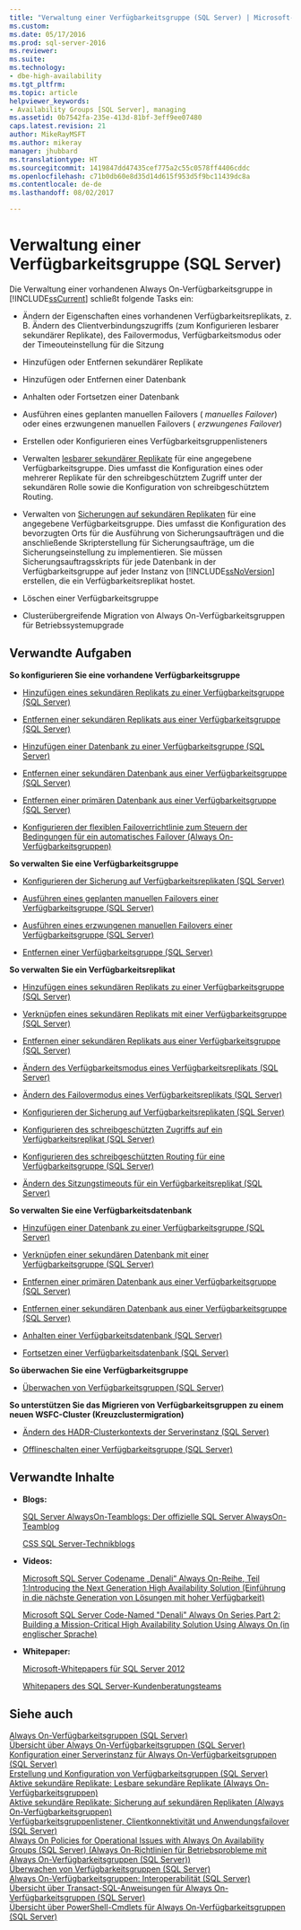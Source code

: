 ```yaml
---
title: "Verwaltung einer Verfügbarkeitsgruppe (SQL Server) | Microsoft-Dokumentation"
ms.custom: 
ms.date: 05/17/2016
ms.prod: sql-server-2016
ms.reviewer: 
ms.suite: 
ms.technology:
- dbe-high-availability
ms.tgt_pltfrm: 
ms.topic: article
helpviewer_keywords:
- Availability Groups [SQL Server], managing
ms.assetid: 0b7542fa-235e-413d-81bf-3eff9ee07480
caps.latest.revision: 21
author: MikeRayMSFT
ms.author: mikeray
manager: jhubbard
ms.translationtype: HT
ms.sourcegitcommit: 1419847dd47435cef775a2c55c0578ff4406cddc
ms.openlocfilehash: c71b0db60e8d35d14d615f953d5f9bc11439dc8a
ms.contentlocale: de-de
ms.lasthandoff: 08/02/2017

---
```

# <a name="administration-of-an-availability-group-sql-server"></a>Verwaltung einer Verfügbarkeitsgruppe (SQL Server)
 Die Verwaltung einer vorhandenen Always On-Verfügbarkeitsgruppe in [!INCLUDE[ssCurrent](../../../includes/sscurrent-md.md)] schließt folgende Tasks ein:  
  
-   Ändern der Eigenschaften eines vorhandenen Verfügbarkeitsreplikats, z. B. Ändern des Clientverbindungszugriffs (zum Konfigurieren lesbarer sekundärer Replikate), des Failovermodus, Verfügbarkeitsmodus oder der Timeouteinstellung für die Sitzung  
  
-   Hinzufügen oder Entfernen sekundärer Replikate  
  
-   Hinzufügen oder Entfernen einer Datenbank  
  
-   Anhalten oder Fortsetzen einer Datenbank  
  
-   Ausführen eines geplanten manuellen Failovers ( *manuelles Failover*) oder eines erzwungenen manuellen Failovers ( *erzwungenes Failover*)  
  
-   Erstellen oder Konfigurieren eines Verfügbarkeitsgruppenlisteners  
  
-   Verwalten [lesbarer sekundärer Replikate](../../../database-engine/availability-groups/windows/active-secondaries-readable-secondary-replicas-always-on-availability-groups.md) für eine angegebene Verfügbarkeitsgruppe. Dies umfasst die Konfiguration eines oder mehrerer Replikate für den schreibgeschütztem Zugriff unter der sekundären Rolle sowie die Konfiguration von schreibgeschütztem Routing.  
  
-   Verwalten von [Sicherungen auf sekundären Replikaten](../../../database-engine/availability-groups/windows/active-secondaries-backup-on-secondary-replicas-always-on-availability-groups.md) für eine angegebene Verfügbarkeitsgruppe. Dies umfasst die Konfiguration des bevorzugten Orts für die Ausführung von Sicherungsaufträgen und die anschließende Skripterstellung für Sicherungsaufträge, um die Sicherungseinstellung zu implementieren. Sie müssen Sicherungsauftragsskripts für jede Datenbank in der Verfügbarkeitsgruppe auf jeder Instanz von [!INCLUDE[ssNoVersion](../../../includes/ssnoversion-md.md)] erstellen, die ein Verfügbarkeitsreplikat hostet.  
  
-   Löschen einer Verfügbarkeitsgruppe  
  
-   Clusterübergreifende Migration von Always On-Verfügbarkeitsgruppen für Betriebssystemupgrade  
  
##  <a name="RelatedTasks"></a> Verwandte Aufgaben  
 **So konfigurieren Sie eine vorhandene Verfügbarkeitsgruppe**  
  
-   [Hinzufügen eines sekundären Replikats zu einer Verfügbarkeitsgruppe &#40;SQL Server&#41;](../../../database-engine/availability-groups/windows/add-a-secondary-replica-to-an-availability-group-sql-server.md)  
  
-   [Entfernen einer sekundären Replikats aus einer Verfügbarkeitsgruppe &#40;SQL Server&#41;](../../../database-engine/availability-groups/windows/remove-a-secondary-replica-from-an-availability-group-sql-server.md)  
  
-   [Hinzufügen einer Datenbank zu einer Verfügbarkeitsgruppe &#40;SQL Server&#41;](../../../database-engine/availability-groups/windows/availability-group-add-a-database.md)  
  
-   [Entfernen einer sekundären Datenbank aus einer Verfügbarkeitsgruppe &#40;SQL Server&#41;](../../../database-engine/availability-groups/windows/remove-a-secondary-database-from-an-availability-group-sql-server.md)  
  
-   [Entfernen einer primären Datenbank aus einer Verfügbarkeitsgruppe &#40;SQL Server&#41;](../../../database-engine/availability-groups/windows/remove-a-primary-database-from-an-availability-group-sql-server.md)  
  
-   [Konfigurieren der flexiblen Failoverrichtlinie zum Steuern der Bedingungen für ein automatisches Failover &#40;Always On-Verfügbarkeitsgruppen&#41;](../../../database-engine/availability-groups/windows/configure-flexible-automatic-failover-policy.md)  
  
 **So verwalten Sie eine Verfügbarkeitsgruppe**  
  
-   [Konfigurieren der Sicherung auf Verfügbarkeitsreplikaten &#40;SQL Server&#41;](../../../database-engine/availability-groups/windows/configure-backup-on-availability-replicas-sql-server.md)  
  
-   [Ausführen eines geplanten manuellen Failovers einer Verfügbarkeitsgruppe &#40;SQL Server&#41;](../../../database-engine/availability-groups/windows/perform-a-planned-manual-failover-of-an-availability-group-sql-server.md)  
  
-   [Ausführen eines erzwungenen manuellen Failovers einer Verfügbarkeitsgruppe &#40;SQL Server&#41;](../../../database-engine/availability-groups/windows/perform-a-forced-manual-failover-of-an-availability-group-sql-server.md)  
  
-   [Entfernen einer Verfügbarkeitsgruppe &#40;SQL Server&#41;](../../../database-engine/availability-groups/windows/remove-an-availability-group-sql-server.md)  
  
 **So verwalten Sie ein Verfügbarkeitsreplikat**  
  
-   [Hinzufügen eines sekundären Replikats zu einer Verfügbarkeitsgruppe &#40;SQL Server&#41;](../../../database-engine/availability-groups/windows/add-a-secondary-replica-to-an-availability-group-sql-server.md)  
  
-   [Verknüpfen eines sekundären Replikats mit einer Verfügbarkeitsgruppe &#40;SQL Server&#41;](../../../database-engine/availability-groups/windows/join-a-secondary-replica-to-an-availability-group-sql-server.md)  
  
-   [Entfernen einer sekundären Replikats aus einer Verfügbarkeitsgruppe &#40;SQL Server&#41;](../../../database-engine/availability-groups/windows/remove-a-secondary-replica-from-an-availability-group-sql-server.md)  
  
-   [Ändern des Verfügbarkeitsmodus eines Verfügbarkeitsreplikats &#40;SQL Server&#41;](../../../database-engine/availability-groups/windows/change-the-availability-mode-of-an-availability-replica-sql-server.md)  
  
-   [Ändern des Failovermodus eines Verfügbarkeitsreplikats &#40;SQL Server&#41;](../../../database-engine/availability-groups/windows/change-the-failover-mode-of-an-availability-replica-sql-server.md)  
  
-   [Konfigurieren der Sicherung auf Verfügbarkeitsreplikaten &#40;SQL Server&#41;](../../../database-engine/availability-groups/windows/configure-backup-on-availability-replicas-sql-server.md)  
  
-   [Konfigurieren des schreibgeschützten Zugriffs auf ein Verfügbarkeitsreplikat &#40;SQL Server&#41;](../../../database-engine/availability-groups/windows/configure-read-only-access-on-an-availability-replica-sql-server.md)  
  
-   [Konfigurieren des schreibgeschützten Routing für eine Verfügbarkeitsgruppe &#40;SQL Server&#41;](../../../database-engine/availability-groups/windows/configure-read-only-routing-for-an-availability-group-sql-server.md)  
  
-   [Ändern des Sitzungstimeouts für ein Verfügbarkeitsreplikat &#40;SQL Server&#41;](../../../database-engine/availability-groups/windows/change-the-session-timeout-period-for-an-availability-replica-sql-server.md)  
  
 **So verwalten Sie eine Verfügbarkeitsdatenbank**  
  
-   [Hinzufügen einer Datenbank zu einer Verfügbarkeitsgruppe &#40;SQL Server&#41;](../../../database-engine/availability-groups/windows/availability-group-add-a-database.md)  
  
-   [Verknüpfen einer sekundären Datenbank mit einer Verfügbarkeitsgruppe &#40;SQL Server&#41;](../../../database-engine/availability-groups/windows/join-a-secondary-database-to-an-availability-group-sql-server.md)  
  
-   [Entfernen einer primären Datenbank aus einer Verfügbarkeitsgruppe &#40;SQL Server&#41;](../../../database-engine/availability-groups/windows/remove-a-primary-database-from-an-availability-group-sql-server.md)  
  
-   [Entfernen einer sekundären Datenbank aus einer Verfügbarkeitsgruppe &#40;SQL Server&#41;](../../../database-engine/availability-groups/windows/remove-a-secondary-database-from-an-availability-group-sql-server.md)  
  
-   [Anhalten einer Verfügbarkeitsdatenbank &#40;SQL Server&#41;](../../../database-engine/availability-groups/windows/suspend-an-availability-database-sql-server.md)  
  
-   [Fortsetzen einer Verfügbarkeitsdatenbank &#40;SQL Server&#41;](../../../database-engine/availability-groups/windows/resume-an-availability-database-sql-server.md)  
  
 **So überwachen Sie eine Verfügbarkeitsgruppe**  
  
-   [Überwachen von Verfügbarkeitsgruppen &#40;SQL Server&#41;](../../../database-engine/availability-groups/windows/monitoring-of-availability-groups-sql-server.md)  
  
 **So unterstützen Sie das Migrieren von Verfügbarkeitsgruppen zu einem neuen WSFC-Cluster (Kreuzclustermigration)**  
  
-   [Ändern des HADR-Clusterkontexts der Serverinstanz &#40;SQL Server&#41;](../../../database-engine/availability-groups/windows/change-the-hadr-cluster-context-of-server-instance-sql-server.md)  
  
-   [Offlineschalten einer Verfügbarkeitsgruppe &#40;SQL Server&#41;](../../../database-engine/availability-groups/windows/take-an-availability-group-offline-sql-server.md)  
  
##  <a name="RelatedContent"></a> Verwandte Inhalte  
  
-   **Blogs:**  
  
     [SQL Server AlwaysOn-Teamblogs: Der offizielle SQL Server AlwaysOn-Teamblog](https://blogs.msdn.microsoft.com/sqlalwayson/)  
  
     [CSS SQL Server-Technikblogs](http://blogs.msdn.com/b/psssql/)  
  
-   **Videos:**  
  
     [Microsoft SQL Server Codename „Denali“ Always On-Reihe, Teil 1:Introducing the Next Generation High Availability Solution (Einführung in die nächste Generation von Lösungen mit hoher Verfügbarkeit)](http://channel9.msdn.com/Events/TechEd/NorthAmerica/2011/DBI302)  
  
     [Microsoft SQL Server Code-Named "Denali" Always On Series,Part 2: Building a Mission-Critical High Availability Solution Using Always On (in englischer Sprache)](http://channel9.msdn.com/Events/TechEd/NorthAmerica/2011/DBI404)  
  
-   **Whitepaper:**  
  
     [Microsoft-Whitepapers für SQL Server 2012](http://msdn.microsoft.com/library/hh403491.aspx)  
  
     [Whitepapers des SQL Server-Kundenberatungsteams](http://sqlcat.com/)  
  
## <a name="see-also"></a>Siehe auch  
 [Always On-Verfügbarkeitsgruppen &#40;SQL Server&#41;](../../../database-engine/availability-groups/windows/always-on-availability-groups-sql-server.md)   
 [Übersicht über Always On-Verfügbarkeitsgruppen &#40;SQL Server&#41;](../../../database-engine/availability-groups/windows/overview-of-always-on-availability-groups-sql-server.md)   
 [Konfiguration einer Serverinstanz für Always On-Verfügbarkeitsgruppen (SQL Server)](../../../database-engine/availability-groups/windows/configuration-of-a-server-instance-for-always-on-availability-groups-sql-server.md)   
 [Erstellung und Konfiguration von Verfügbarkeitsgruppen &#40;SQL Server&#41;](../../../database-engine/availability-groups/windows/creation-and-configuration-of-availability-groups-sql-server.md)   
 [Aktive sekundäre Replikate: Lesbare sekundäre Replikate (Always On-Verfügbarkeitsgruppen)](../../../database-engine/availability-groups/windows/active-secondaries-readable-secondary-replicas-always-on-availability-groups.md)   
 [Aktive sekundäre Replikate: Sicherung auf sekundären Replikaten (Always On-Verfügbarkeitsgruppen)](../../../database-engine/availability-groups/windows/active-secondaries-backup-on-secondary-replicas-always-on-availability-groups.md)   
 [Verfügbarkeitsgruppenlistener, Clientkonnektivität und Anwendungsfailover &#40;SQL Server&#41;](../../../database-engine/availability-groups/windows/listeners-client-connectivity-application-failover.md)   
 [Always On Policies for Operational Issues with Always On Availability Groups (SQL Server) (Always On-Richtlinien für Betriebsprobleme mit Always On-Verfügbarkeitsgruppen (SQL Server))](../../../database-engine/availability-groups/windows/always-on-policies-for-operational-issues-always-on-availability.md)   
 [Überwachen von Verfügbarkeitsgruppen (SQL Server)](../../../database-engine/availability-groups/windows/monitoring-of-availability-groups-sql-server.md)   
 [Always On-Verfügbarkeitsgruppen: Interoperabilität (SQL Server)](../../../database-engine/availability-groups/windows/always-on-availability-groups-interoperability-sql-server.md)   
 [Übersicht über Transact-SQL-Anweisungen für Always On-Verfügbarkeitsgruppen (SQL Server)](../../../database-engine/availability-groups/windows/transact-sql-statements-for-always-on-availability-groups.md)   
 [Übersicht über PowerShell-Cmdlets für Always On-Verfügbarkeitsgruppen (SQL Server)](../../../database-engine/availability-groups/windows/overview-of-powershell-cmdlets-for-always-on-availability-groups-sql-server.md)  
  
   

